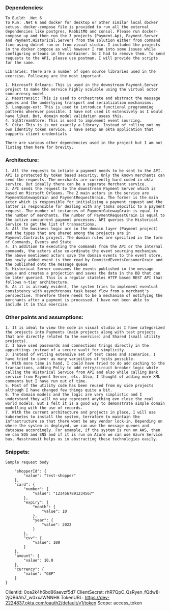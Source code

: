 ### Dependencies:
    To Build: .Net 6
    To Run: .Net 6 and docker for desktop or other similar local docker setups. docker-compose file is provided to run all the external dependencies like postgres, RabbitMQ and consul. Please run docker-compose up and then run the 3 projects (Payment.Api, Payment.Server and Payment.Historical.Server) from the solution either from command line using dotnet run or from visual studio. I included the projects in the docker compose as well however I ran into some issues while configuring orleans in the container. So I had to remove them. To send requests to the API, please use postman. I will provide the scripts for the same.

    Libraries: There are a number of open source libraries used in the exercise. Following are the most important.
    
    1. Microsoft Orleans: This is used in the downstream Payment.Server project to make the service highly scalable using the virtual actor concurrency model.
    2. Masstransit: This is used to orchestrate and abstract the message queues and the underlying transport and serialization mechanisms.
    3. Language-ext: This is used to introduce functional programming patterns wherever possible. I have not used it extensively as I would have liked. But, domain model validation usees this.
    4. SqlStreamStore: This is used to implement event sourcing.
    5. Okta: This is is not exactly a library. Instead of rolling out my own identity token service, I have setup an okta application that supports client credentials

    There are various other dependencies used in the project but I am not listing them here for brevity.

### Architecture:

    1. All the requests to intiate a payment needs to be sent to the API. API is protected by token based security. Only the known merchants can send the requests. The merchants are currently hard coded in okta service. But ideally there can be a separate Merchant service.
    2. API sends the request to the downstream Payment Server which is based on Micrsoft Orleans. The 2 main actors in the service are PaymentGatewayGrain and PaymentRequestGrain. The former is the main actor which is responsible for initialising a payment request and the latter is responsible for dealing with any tasks sepcific to a payment request. The number of instances of PaymentGatewayGrain is equal to the number of merchants. The number of PaymentRequestGrain is equal to the active concurrent payment processes. API queries the Historical Service to get the list of transactions.
    3. All the business logic are in the domain layer (Payment project) and the types that are shared among the projects are in Payment.Contracts project. The domain rules are specified in the form of Commands, Events and State
    4. In addition to executing the commands from the API or the internal commands, the actors also co-ordinate the event sourcing mechanism. The above mentioned actors save the domain events to the event store. Any newly added event is then read by CommitedEventsConsumerGrain and the published onto the message queue
    5. Historical Server consumes the events published in the message queue and creates a projection and saves the data in the DB that can be later queried. This is a regular stateles HTTP based REST API that follows n-tier architecture.
    6. As it is already evident, the system tries to implement eventual consistency with asynchronous task based flow from a merchant's perspective. Therefore there needs to be a mechanism of notifying the merchants after a payment is processed. I have not been able to include it in this exercise.


### Other points and assumptions:

    1. It is ideal to view the code in visual studio as I have categorized the projects into Payments (main projects along with test projects that are directly related to the exercise) and Shared (small utility projects).
    2. I have used passwords and connections trings directly in the appsettings instead of a secure vault for simplicity.
    3. Instead of writing extensive set of test cases and scenarios, I have tried to cover as many varieities of tests possible.
    4. With more time in hand, I could have tried to do add caching to the transactions, adding Polly to add retry/circuit breaker logic while calling the Historical Service from API and also while calling Bank service from Payment Server, etc. Also, I thought of adding more XML comments but I have run out of time.
    5. Most of the utility code has been reused from my side projects although I have changed few things quite a bit.
    6. The domain models and the logic are very simplistic and I understand they will no way represent anything evn close the real world models. But I felt it is a good way to demonstrate simple domain modelling with the use of records.
    7. With the current architecture and projects in place, I will use kubernetes to install the system, terraform to maintain the infrastructure so that there wont be any vendor lock-in. Depending on where the system is deployed, we can use the message queues and database accordingly. For example, if the system is run on AWS, then we can SQS and SNS and if it is run on Azure we can use Azure Service bus. Masstransit helps us in abstracting these technologies easily.


### Snippets:

    Sample request body
``` {
    "shopperId": {
        "value": "test-shopper"
    },
    "card": {
        "number": {
            "value": "1234567891234567"
        },
        "expiry": {
            "month": {
                "value": 10
            },
            "year": {
                "value": 2022
            }
        },
        "cvv": {
            "value": 100
        }
    },
    "amount": {
        "value": 10.0
    },
    "currency": {
        "value": "GBP"
    }
}
```

ClientId: 0oa2k4h6bd86aevzf5d7
ClientSecret: rhR7QpC_QsRyen_fQdw8-2jQB6AhZ_w0xxaWNNH8
TokenURL: https://dev-2224837.okta.com/oauth2/default/v1/token
Scope: access_token